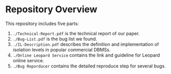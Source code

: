# Repository Overview 

This repository includes five parts: 

1. `./Technical-Report.pdf` is the technical report of our paper.
2. `./Bug-List.pdf` is the bug list we found.
3. `./IL-Description.pdf` describes the definition and implementation of isolation levels in popular commercial DBMSs.
4. `./Online Leopard Service` contains the link and guideline for Leopard online service.
5. `./Bug Reporducer` contains the detailed reproduce step for several bugs.